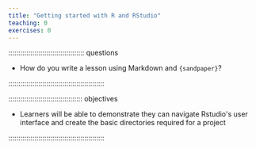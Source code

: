 ```yaml
---
title: "Getting started with R and RStudio"
teaching: 0
exercises: 0
---
```


:::::::::::::::::::::::::::::::::::::: questions 

- How do you write a lesson using Markdown and `{sandpaper}`?

::::::::::::::::::::::::::::::::::::::::::::::::

::::::::::::::::::::::::::::::::::::: objectives

- Learners will be able to demonstrate they can navigate Rstudio's user interface and create the basic directories required for a project

::::::::::::::::::::::::::::::::::::::::::::::::

